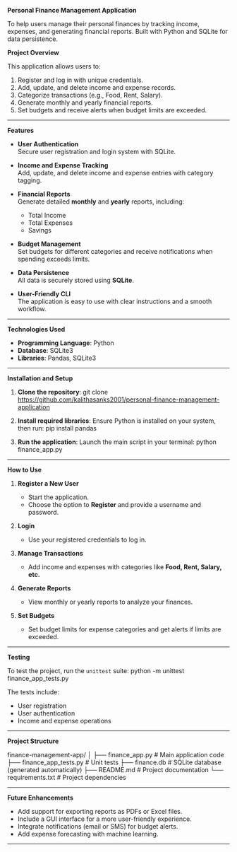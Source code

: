 **Personal Finance Management Application**

To help users manage their personal finances by tracking income, expenses, and generating financial reports. Built with Python and SQLite for data persistence.

**Project Overview**

This application allows users to:

1. Register and log in with unique credentials.
2. Add, update, and delete income and expense records.
3. Categorize transactions (e.g., Food, Rent, Salary).
4. Generate monthly and yearly financial reports.
5. Set budgets and receive alerts when budget limits are exceeded.

--------------------------------------------------------------------------------------------------------------------------------------------------------------------------------------------------------------------

**Features**

- **User Authentication**  
  Secure user registration and login system with SQLite.

- **Income and Expense Tracking**  
  Add, update, and delete income and expense entries with category tagging.

- **Financial Reports**  
  Generate detailed **monthly** and **yearly** reports, including:
  - Total Income
  - Total Expenses
  - Savings

- **Budget Management**  
  Set budgets for different categories and receive notifications when spending exceeds limits.

- **Data Persistence**  
  All data is securely stored using **SQLite**.

- **User-Friendly CLI**  
  The application is easy to use with clear instructions and a smooth workflow.

--------------------------------------------------------------------------------------------------------------------------------------------------------------------------------------------------------------------

 **Technologies Used**

- **Programming Language**: Python  
- **Database**: SQLite3  
- **Libraries**: Pandas, SQLite3  

--------------------------------------------------------------------------------------------------------------------------------------------------------------------------------------------------------------------

**Installation and Setup**

1. **Clone the repository**:
   git clone https://github.com/kalithasanks2001/personal-finance-management-application

2. **Install required libraries**:
   Ensure Python is installed on your system, then run:
   pip install pandas

3. **Run the application**:
   Launch the main script in your terminal:
   python finance_app.py

--------------------------------------------------------------------------------------------------------------------------------------------------------------------------------------------------------------------

**How to Use**

1. **Register a New User**  
   - Start the application.  
   - Choose the option to **Register** and provide a username and password.

2. **Login**  
   - Use your registered credentials to log in.

3. **Manage Transactions**  
   - Add income and expenses with categories like **Food, Rent, Salary, etc.**

4. **Generate Reports**  
   - View monthly or yearly reports to analyze your finances.

5. **Set Budgets**  
   - Set budget limits for expense categories and get alerts if limits are exceeded.

--------------------------------------------------------------------------------------------------------------------------------------------------------------------------------------------------------------------

**Testing**

To test the project, run the `unittest` suite:
python -m unittest finance_app_tests.py

The tests include:
- User registration
- User authentication
- Income and expense operations

-------------------------------------------------------------------------------------------------------------------------------------------------------------------------------------------------------------------

**Project Structure**

finance-management-app/
│
├── finance_app.py            # Main application code
├── finance_app_tests.py      # Unit tests
├── finance.db                # SQLite database (generated automatically)
├── README.md                 # Project documentation
└── requirements.txt          # Project dependencies

--------------------------------------------------------------------------------------------------------------------------------------------------------------------------------------------------------------------

**Future Enhancements**

- Add support for exporting reports as PDFs or Excel files.
- Include a GUI interface for a more user-friendly experience.
- Integrate notifications (email or SMS) for budget alerts.
- Add expense forecasting with machine learning.

--------------------------------------------------------------------------------------------------------------------------------------------------------------------------------------------------------------------
